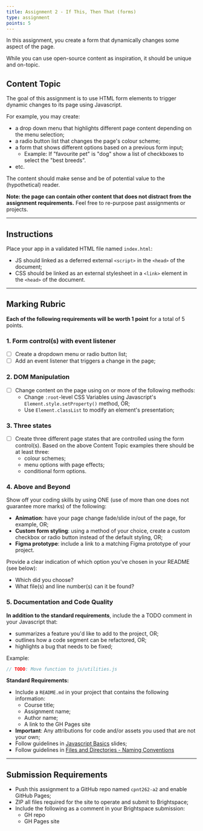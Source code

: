```yaml
---
title: Assignment 2 - If This, Then That (forms)
type: assignment
points: 5
---
```


In this assignment, you create a form that dynamically changes some aspect of the page.

While you can use open-source content as inspiration, it should be unique and on-topic.

## Content Topic
The goal of this assignment is to use HTML form elements to trigger dynamic changes to its page using Javascript.

For example, you may create:
- a drop down menu that highlights different page content depending on the menu selection;
- a radio button list that changes the page's colour scheme;
- a form that shows different options based on a previous form input;
    - Example: If "favourite pet" is "dog" show a list of checkboxes to select the "best breeds".
- etc.

The content should make sense and be of potential value to the (hypothetical) reader.

**Note: the page can contain other content that does not distract from the assignment requirements.** Feel free to re-purpose past assignments or projects.

---

## Instructions
Place your app in a validated HTML file named `index.html`:
- JS should linked as a deferred external `<script>` in the `<head>` of the document;
- CSS should be linked as an external stylesheet in a `<link>` element in the `<head>` of the document.

---

## Marking Rubric
**Each of the following requirements will be worth 1 point** for a total of 5 points. 

### 1. Form control(s) with event listener
- [ ] Create a dropdown menu or radio button list;
- [ ] Add an event listener that triggers a change in the page;

### 2. DOM Manipulation
- [ ] Change content on the page using on or more of the following methods:
    - Change `:root`-level CSS Variables using Javascript's `Element.style.setProperty()` method, OR;
    - Use `Element.classList` to modify an element's presentation;

### 3. Three states
- [ ] Create three different page states that are controlled using the form control(s). Based on the above Content Topic examples there should be at least three:
    - colour schemes;
    - menu options with page effects;
    - conditional form options.

### 4. Above and Beyond
Show off your coding skills by using ONE (use of more than one does not guarantee more marks) of the following:
- **Animation**: have your page change fade/slide in/out of the page, for example, OR;
- **Custom form styling**: using a method of your choice, create a custom checkbox or radio button instead of the default styling, OR;
- **Figma prototype**: include a link to a matching Figma prototype of your project.

Provide a clear indication of which option you've chosen in your README (see below):
- Which did you choose?
- What file(s) and line number(s) can it be found?

### 5. Documentation and Code Quality
**In addition to the standard requirements**, include the a TODO comment in your Javascript that:
- summarizes a feature you'd like to add to the project, OR;
- outlines how a code segment can be refactored, OR;
- highlights a bug that needs to be fixed;

Example:
```js
// TODO: Move function to js/utilities.js
```

**Standard Requirements:**
- Include a `README.md` in your project that contains the following information:
  - Course title;
  - Assignment name;
  - Author name;
  - A link to the GH Pages site
- **Important**: Any attributions for code and/or assets you used that are not your own;
- Follow guidelines in [Javascript Basics](https://sait-wbdv.github.io/slides/f22/cpnt-262/js-introduction.html) slides;
- Follow guidelines in [Files and Directories - Naming Conventions](https://gist.github.com/acidtone/d77059ec1851eff266339a3df70f6984)

---

## Submission Requirements
- Push this assignment to a GitHub repo named `cpnt262-a2` and enable GitHub Pages;
- ZIP all files required for the site to operate and submit to Brightspace;
- Include the following as a comment in your Brightspace submission:
  - GH repo
  - GH Pages site

